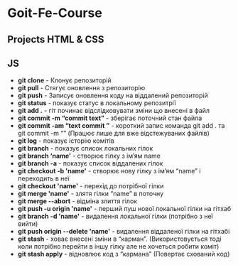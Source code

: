 # Goit-Fe-Course

##  Projects HTML & CSS
##  JS
* **git clone** - Клонує репозиторій
* **git pull** - Стягує оновлення з репозиторію
* **git push** - Записує оновлення коду на віддалений репозиторій
* **git status** - показує статус в локальному репозитрії
* **git add .** - гіт починає відслідковувати зміни що внесені в файл
* **git commit -m “commit text”** - зберігає поточний стан файла 
* **git commit -am “text commit ”** - короткий запис команда git add . та git commit -m “” (Працює лише для вже відстежуваних файлів)
* **git log** - показує історію комітів
* **git branch** - показує список локальних гілок
* **git branch ‘name’** - створює гілку з ім’ям name 
* **git branch -a** - показує список віддалених гілок
* **git checkout -b 'name'** - створює нову гілку з ім’ям “name” і переходить в неї
* **git checkout 'name'** - перехід до потрібної гілки
* **git merge 'name'** - злятя гілки “name” в поточну 
* **git merge --abort** -  відміна злиття гілок
* **git push -u origin 'name'** - перший пуш нової локальної гілки на гітхаб
* **git branch -d 'name'** -  видалення локальної гілки (потрібно з неї вийти)
* **git push origin --delete 'name'** - видалення віддаленої гілки на гітхабі
* **git stash** - ховає внесені зміни в “карман”. (Використовується тоді коли потрібно перейти в іншу гілку але не хочеться робити коміт)
* **git stash apply** - відновлює код з “кармана” (Повертає схований код)
